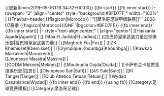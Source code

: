 <noinclude>{{更新|time=2019-05-16T16:34:32+00:00}}</noinclude>
<noinclude>{{fb start}}</noinclude>
{{fb inner start}}
|- rowspan="2"
|align="center" style="background:#BFD7FF;" width="100%" | {{Tnavbar-header|{{flagicon|Morocco}} '''[[摩洛哥足球甲级联赛]]''' 2006-07赛季 {{flagicon|Morocco}}|GNF 1|bgcolor=#BFD7FF}}
{{fb inner end}} 
{{fb inner start}}
|- style="text-align:center;"
|
|align="center"|
[[Hassania Agadir|Agadir]] | 
[[ Difaa El Jadida|El Jadida]] | 
[[拉巴特皇家武装力量足球俱乐部|拉巴特皇家武装力量]]  | 
[[Maghreb Fez|Fez]] | 
[[IZK Khemisset|Khemisset]] | 
[[Olympique Khouribga|Khouribga]] | 
[[Kawkab Marrakech|Marrakech]] <br/> 
[[Jeunesse Massira|Massira]] |  
[[CODM Meknes|Meknes]] | 
[[Mouloudia Oujda|Oujda]] | 
[[卡萨布兰卡拉贾竞技俱乐部|拉贾]] | 
[[Olympique Safi|Safi]]  | 
[[AS Salé|Salé]] | 
[[IR Tanger|Tanger]] | 
[[Club Atletico Tetuan|Tetuan]] | 
[[Wydad Casablanca|Wydad]]
{{fb inner end}}<noinclude>
{{fb end}}
{{using fb}}
[[Category:足球竞赛模板]]
[[Category:摩洛哥足球]]
</noinclude>